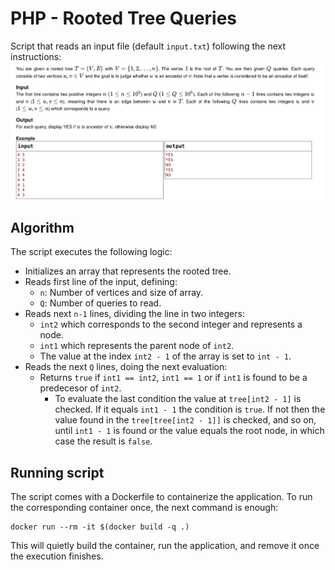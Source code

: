 # PHP - Rooted Tree Queries

Script that reads an input file (default `input.txt`) following the next instructions:
![instructions](./instructions.png)

## Algorithm
The script executes the following logic:
* Initializes an array that represents the rooted tree.
* Reads first line of the input, defining:
    * `n`: Number of vertices and size of array.
    * `Q`: Number of queries to read.
* Reads next `n-1` lines, dividing the line in two integers:
    * `int2` which corresponds to the second integer and represents a node.
    * `int1` which represents the parent node of `int2`.
    * The value at the index `int2 - 1` of the array is set to `int - 1`.
* Reads the next `Q` lines, doing the next evaluation:
    * Returns `true` if `int1 == int2`, `int1 == 1` or if `int1` is found to be a predecesor of `int2`.
        * To evaluate the last condition the value at `tree[int2 - 1]` is checked. If it equals `int1 - 1` the condition is `true`. If not then the value found in the `tree[tree[int2 - 1]]` is checked, and so on, until `int1 - 1` is found or the value equals the root node, in which case the result is `false`.

## Running script
The script comes with a Dockerfile to containerize the application. To run the corresponding container once, the next command is enough:

    docker run --rm -it $(docker build -q .)

This will quietly build the container, run the application, and remove it once the execution finishes.